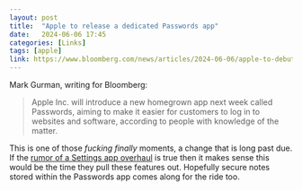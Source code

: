 ```yaml
---
layout: post
title:  "Apple to release a dedicated Passwords app"
date:   2024-06-06 17:45
categories: [Links]
tags: [apple]
link: https://www.bloomberg.com/news/articles/2024-06-06/apple-to-debut-passwords-app-in-challenge-to-1password-lastpass
---
```


Mark Gurman, writing for Bloomberg:

>Apple Inc. will introduce a new homegrown app next week called Passwords, aiming to make it easier for customers to log in to websites and software, according to people with knowledge of the matter.

This is one of those *fucking finally* moments, a change that is long past due. If the [rumor of a Settings app overhaul](https://www.theverge.com/2024/6/2/24169802/apple-wwdc-2024-ios-18-mac-os-15-settings-control-center-messages-mail-photos) is true then it makes sense this would be the time they pull these features out. Hopefully secure notes stored within the Passwords app comes along for the ride too.
